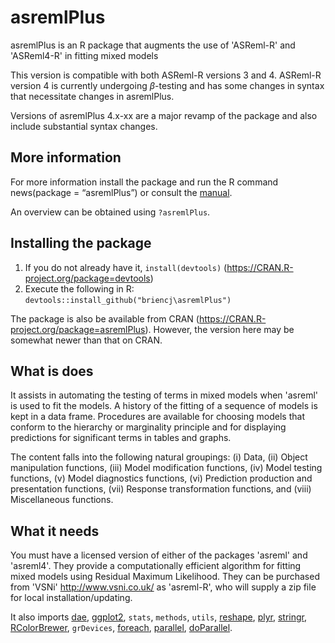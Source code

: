# asremlPlus
asremlPlus is an R package that augments the use of 'ASReml-R' and 'ASReml4-R' in fitting mixed models

This version is compatible with both ASReml-R versions 3 and 4. ASReml-R version 4 is currently undergoing $\beta$-testing and 
has some changes in syntax that necessitate changes in asremlPlus. 

Versions of asremlPlus 4.x-xx are a major revamp of the package and also include substantial syntax changes. 

## More information

For more information install the package and run the R command news(package = “asremlPlus”) or consult the [manual](./inst/doc/asremlPlus-manual.pdf). 

An overview can be obtained using `?asremlPlus`. 

## Installing the package

1. If you do not already have it, `install(devtools)` (<https://CRAN.R-project.org/package=devtools>)
2. Execute the following in R: `devtools::install_github("briencj\asremlPlus")`

The package is also be available from CRAN 
(<https://CRAN.R-project.org/package=asremlPlus>). However, the version here may be somewhat newer than that on CRAN. 

## What is does

It assists in automating the testing of terms in mixed models when 'asreml' is used 
to fit the models. A history of the fitting of a sequence of models is kept in a data frame. 
Procedures are available for choosing models that conform to the hierarchy or marginality principle 
and for displaying predictions for significant terms in tables and graphs. 

The content falls into the following natural groupings: (i) Data, (ii) Object 
  manipulation functions, (iii) Model modification functions, (iv) Model testing functions, 
  (v) Model diagnostics functions, (vi) Prediction production and presentation functions, 
  (vii) Response transformation functions, and (viii) Miscellaneous functions. 
  
## What it needs  
  
You must have a licensed version of either of the packages 'asreml' and 'asreml4'. 
They provide a computationally efficient algorithm for fitting mixed models using Residual Maximum 
  Likelihood. They can be purchased from 'VSNi' <http://www.vsni.co.uk/> as 'asreml-R', 
  who will supply a zip file for local installation/updating.
  
  It also imports [dae](<https://CRAN.R-project.org/package=dae>), [ggplot2](<https://CRAN.R-project.org/package=ggplot2>), `stats`, `methods`, `utils`, [reshape](<https://CRAN.R-project.org/package=reshape>), [plyr](<https://CRAN.R-project.org/package=plyr>), [stringr](<https://CRAN.R-project.org/package=stringr>), [RColorBrewer](<https://CRAN.R-project.org/package=RColorBrewer>), `grDevices`, 
[foreach](<https://CRAN.R-project.org/package=foreach>), [parallel](<https://CRAN.R-project.org/package=parallel>), [doParallel](<https://CRAN.R-project.org/package=doParallel>).
